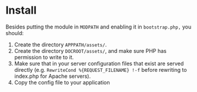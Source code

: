 # Install

Besides putting the module in `MODPATH` and enabling it in `bootstrap.php,`
you should:

  1. Create the directory `APPPATH/assets/`.
  2. Create the directory `DOCROOT/assets/`, and make sure PHP has permission to write to it.
  3. Make sure that in your server configuration files that exist are served
     directly (e.g. `RewriteCond %{REQUEST_FILENAME} !-f` before rewriting to
     index.php for Apache servers).
  3. Copy the config file to your application
